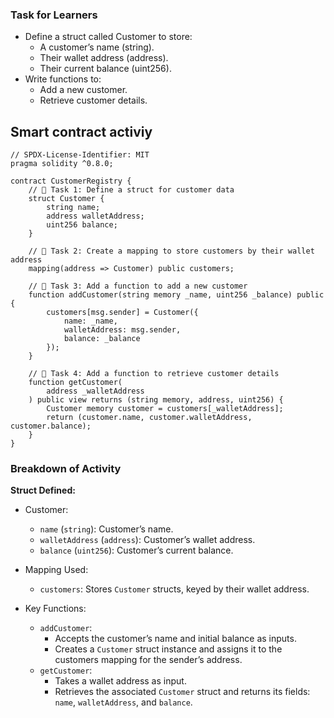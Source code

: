 ### Task for Learners

- Define a struct called Customer to store:
  - A customer’s name (string).
  - Their wallet address (address).
  - Their current balance (uint256).
- Write functions to:
  - Add a new customer.
  - Retrieve customer details.

## Smart contract activiy

```solidity
// SPDX-License-Identifier: MIT
pragma solidity ^0.8.0;

contract CustomerRegistry {
    // 🚩 Task 1: Define a struct for customer data
    struct Customer {
        string name;
        address walletAddress;
        uint256 balance;
    }

    // 🚩 Task 2: Create a mapping to store customers by their wallet address
    mapping(address => Customer) public customers;

    // 🚩 Task 3: Add a function to add a new customer
    function addCustomer(string memory _name, uint256 _balance) public {
        customers[msg.sender] = Customer({
            name: _name,
            walletAddress: msg.sender,
            balance: _balance
        });
    }

    // 🚩 Task 4: Add a function to retrieve customer details
    function getCustomer(
        address _walletAddress
    ) public view returns (string memory, address, uint256) {
        Customer memory customer = customers[_walletAddress];
        return (customer.name, customer.walletAddress, customer.balance);
    }
}
```

### Breakdown of Activity

**Struct Defined:**

- Customer:

  - `name` (`string`): Customer’s name.
  - `walletAddress` (`address`): Customer’s wallet address.
  - `balance` (`uint256`): Customer’s current balance.

- Mapping Used:

  - `customers`: Stores `Customer` structs, keyed by their wallet address.

- Key Functions:
  - `addCustomer`:
    - Accepts the customer’s name and initial balance as inputs.
    - Creates a `Customer` struct instance and assigns it to the customers mapping for the sender’s address.
  - `getCustomer`:
    - Takes a wallet address as input.
    - Retrieves the associated `Customer` struct and returns its fields: `name`, `walletAddress`, and `balance`.
